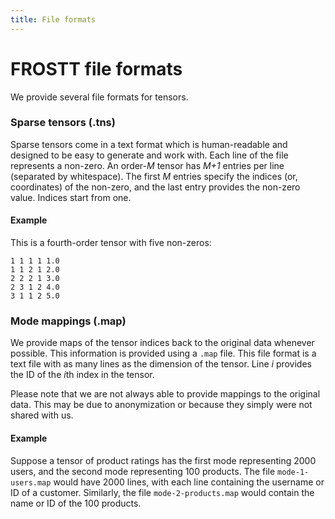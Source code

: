 ```yaml
---
title: File formats
---
```


# FROSTT file formats

We provide several file formats for tensors.

### Sparse tensors (.tns)
Sparse tensors come in a text format which is human-readable and designed to be
easy to generate and work with. Each line of the file represents a non-zero. An
order-*M* tensor has *M+1* entries per line (separated by whitespace). The
first *M* entries specify the indices (or, coordinates) of the non-zero, and
the last entry provides the non-zero value. Indices start from one.

#### Example
This is a fourth-order tensor with five non-zeros:

    1 1 1 1 1.0
    1 1 2 1 2.0
    2 2 2 1 3.0
    2 3 1 2 4.0
    3 1 1 2 5.0


### Mode mappings (.map)
We provide maps of the tensor indices back to the original data whenever
possible. This information is provided using a `.map` file. This file format is
a text file with as many lines as the dimension of the tensor. Line *i*
provides the ID of the *i*th index in the tensor.

Please note that we are not always able to provide mappings to the original
data. This may be due to anonymization or because they simply were not shared
with us.

#### Example
Suppose a tensor of product ratings has the first mode representing 2000 users,
and the second mode representing 100 products. The file `mode-1-users.map`
would have 2000 lines, with each line containing the username or ID of a
customer. Similarly, the file `mode-2-products.map` would contain the name or
ID of the 100 products.

